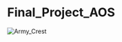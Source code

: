# Final_Project_AOS
![Army_Crest](https://user-images.githubusercontent.com/126319547/224544511-ffde9a87-067e-4765-ab16-da67049b1c55.png)

